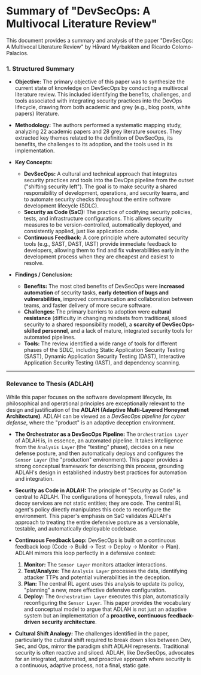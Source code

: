 # Summary of "DevSecOps: A Multivocal Literature Review"

This document provides a summary and analysis of the paper "DevSecOps: A Multivocal Literature Review" by Håvard Myrbakken and Ricardo Colomo-Palacios.

### 1. Structured Summary

*   **Objective:** The primary objective of this paper was to synthesize the current state of knowledge on DevSecOps by conducting a multivocal literature review. This included identifying the benefits, challenges, and tools associated with integrating security practices into the DevOps lifecycle, drawing from both academic and grey (e.g., blog posts, white papers) literature.

*   **Methodology:** The authors performed a systematic mapping study, analyzing 22 academic papers and 28 grey literature sources. They extracted key themes related to the definition of DevSecOps, its benefits, the challenges to its adoption, and the tools used in its implementation.

*   **Key Concepts:**
    *   **DevSecOps:** A cultural and technical approach that integrates security practices and tools into the DevOps pipeline from the outset ("shifting security left"). The goal is to make security a shared responsibility of development, operations, and security teams, and to automate security checks throughout the entire software development lifecycle (SDLC).
    *   **Security as Code (SaC):** The practice of codifying security policies, tests, and infrastructure configurations. This allows security measures to be version-controlled, automatically deployed, and consistently applied, just like application code.
    *   **Continuous Feedback:** A core principle where automated security tools (e.g., SAST, DAST, IAST) provide immediate feedback to developers, allowing them to find and fix vulnerabilities early in the development process when they are cheapest and easiest to resolve.

*   **Findings / Conclusion:**
    *   **Benefits:** The most cited benefits of DevSecOps were **increased automation** of security tasks, **early detection of bugs and vulnerabilities**, improved communication and collaboration between teams, and faster delivery of more secure software.
    *   **Challenges:** The primary barriers to adoption were **cultural resistance** (difficulty in changing mindsets from traditional, siloed security to a shared responsibility model), a **scarcity of DevSecOps-skilled personnel**, and a lack of mature, integrated security tools for automated pipelines.
    *   **Tools:** The review identified a wide range of tools for different phases of the SDLC, including Static Application Security Testing (SAST), Dynamic Application Security Testing (DAST), Interactive Application Security Testing (IAST), and dependency scanning.

---

### Relevance to Thesis (ADLAH)

While this paper focuses on the software development lifecycle, its philosophical and operational principles are exceptionally relevant to the design and justification of the **ADLAH (Adaptive Multi-Layered Honeynet Architecture)**. ADLAH can be viewed as a *DevSecOps pipeline for cyber defense*, where the "product" is an adaptive deception environment.

*   **The Orchestrator as a DevSecOps Pipeline:** The `Orchestration Layer` of ADLAH is, in essence, an automated pipeline. It takes intelligence from the `Analysis Layer` (the "testing" phase), decides on a new defense posture, and then automatically deploys and configures the `Sensor Layer` (the "production" environment). This paper provides a strong conceptual framework for describing this process, grounding ADLAH's design in established industry best practices for automation and integration.

*   **Security as Code in ADLAH:** The principle of "Security as Code" is central to ADLAH. The configurations of honeypots, firewall rules, and decoy services are not static entities; they are code. The central RL agent's policy directly manipulates this code to reconfigure the environment. This paper's emphasis on SaC validates ADLAH's approach to treating the entire defensive posture as a versionable, testable, and automatically deployable codebase.

*   **Continuous Feedback Loop:** DevSecOps is built on a continuous feedback loop (Code -> Build -> Test -> Deploy -> Monitor -> Plan). ADLAH mirrors this loop perfectly in a defensive context:
    1.  **Monitor:** The `Sensor Layer` monitors attacker interactions.
    2.  **Test/Analyze:** The `Analysis Layer` processes the data, identifying attacker TTPs and potential vulnerabilities in the deception.
    3.  **Plan:** The central RL agent uses this analysis to update its policy, "planning" a new, more effective defensive configuration.
    4.  **Deploy:** The `Orchestration Layer` executes this plan, automatically reconfiguring the `Sensor Layer`.
    This paper provides the vocabulary and conceptual model to argue that ADLAH is not just an adaptive system but an implementation of a **proactive, continuous feedback-driven security architecture**.

*   **Cultural Shift Analogy:** The challenges identified in the paper, particularly the cultural shift required to break down silos between Dev, Sec, and Ops, mirror the paradigm shift ADLAH represents. Traditional security is often reactive and siloed. ADLAH, like DevSecOps, advocates for an integrated, automated, and proactive approach where security is a continuous, adaptive process, not a final, static gate.